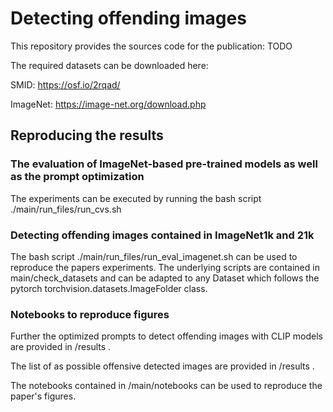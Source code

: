 # Detecting offending images

This repository provides the sources code for the publication: TODO

The required datasets can be downloaded here:

SMID: https://osf.io/2rqad/

ImageNet: https://image-net.org/download.php

## Reproducing the results

### The evaluation of ImageNet-based pre-trained models as well as the prompt optimization 
The experiments can be executed by running the bash script ./main/run_files/run_cvs.sh


### Detecting offending images contained in ImageNet1k and 21k
The bash script ./main/run_files/run_eval_imagenet.sh can be used to reproduce the papers experiments.
The underlying scripts are contained in main/check_datasets and can be adapted to any Dataset which follows the pytorch torchvision.datasets.ImageFolder class.


### Notebooks to reproduce figures
Further the optimized prompts to detect offending images with CLIP models are provided in /results .

The list of as possible offensive detected images are provided in /results .

The notebooks contained in /main/notebooks can be used to reproduce the paper's figures.
